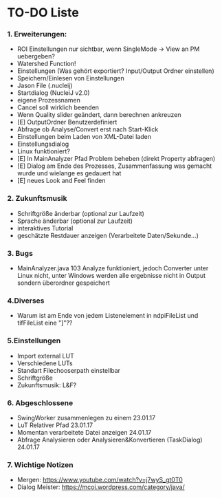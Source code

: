 
# TO-DO Liste #

### 1. Erweiterungen: ###
* ROI Einstellungen nur sichtbar, wenn SingleMode -> View an PM uebergeben?
* Watershed Function!
* Einstellungen (Was gehört exportiert? Input/Output Ordner einstellen)
* Speichern/Einlesen von Einstellungen
* Jason File (.nucleij)
* Startdialog (NucleiJ v2.0)
* eigene Prozessnamen
* Cancel soll wirklich beenden
* Wenn Quality slider geändert, dann berechnen ankreuzen
* [E] OutputOrdner Benutzerdefiniert
* Abfrage ob Analyse/Convert erst nach Start-Klick
* Einstellungen beim Laden von XML-Datei laden
* Einstellungsdialog
* Linux funktioniert?
* [E] In MainAnalyzer Pfad Problem beheben (direkt Property abfragen)
* [E] Dialog am Ende des Prozesses, Zusammenfassung was gemacht wurde und wielange es gedauert hat
* [E] neues Look and Feel finden


### 2. Zukunftsmusik ###
* Schriftgröße änderbar (optional zur Laufzeit)
* Sprache änderbar (optional zur Laufzeit)
* interaktives Tutorial
* geschätzte Restdauer anzeigen (Verarbeitete Daten/Sekunde...)

### 3. Bugs ###
* MainAnalyzer.java 103 Analyze funktioniert, jedoch Converter unter Linux nicht, unter Windows werden alle ergebnisse nicht in Output sondern überordner gespeichert


### 4.Diverses ###
* Warum ist am Ende von jedem Listenelement in ndpiFileList und tifFileList eine "]"??


### 5.Einstellungen ###
* Import external LUT
* Verschiedene LUTs
* Standart Filechooserpath einstellbar 
* Schriftgröße
* Zukunftsmusik: L&F?


### 6. Abgeschlossene ###
* SwingWorker zusammenlegen zu einem                                23.01.17
* LuT Relativer Pfad                                                23.01.17
* Momentan verarbeitete Datei anzeigen                              24.01.17
* Abfrage Analysieren oder Analysieren&Konvertieren (TaskDialog)    24.01.17


### 7. Wichtige Notizen ###
* Mergen: https://www.youtube.com/watch?v=j7wyS_gt0T0
* Dialog Meister: https://mcoj.wordpress.com/category/java/